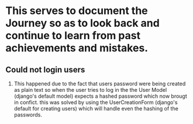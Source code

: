 # This serves to document the Journey so as to look back and continue to learn from past achievements and mistakes.

## Could not login users
1. This happened due to the fact that users password were being created as plain text so when the user tries to log in the the User Model (django's default model) expects a hashed password which now brougt in confict. this was solved by using the UserCreationForm (django's default for creating users) which will handle even the hashing of the passwords.
